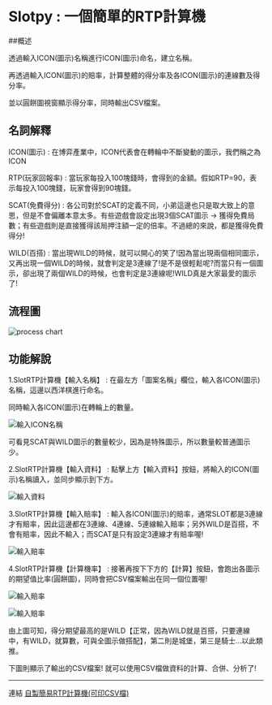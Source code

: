 # Slotpy : 一個簡單的RTP計算機
##概述

透過輸入ICON(圖示)名稱進行ICON(圖示)命名，建立名稱。

再透過輸入ICON(圖示)的賠率，計算整體的得分率及各ICON(圖示)的連線數及得分率。

並以圓餅圖視窗顯示得分率，同時輸出CSV檔案。

## 名詞解釋

ICON(圖示) : 在博弈產業中，ICON代表會在轉輪中不斷變動的圖示，我們稱之為ICON

RTP(玩家回報率) : 當玩家每投入100塊錢時，會得到的金額。假如RTP=90，表示每投入100塊錢，玩家會得到90塊錢。

SCAT(免費得分) : 各公司對於SCAT的定義不同，小弟這邊也只是取大致上的意思，但是不會偏離本意太多。有些遊戲會設定出現3個SCAT圖示 -> 獲得免費局數；有些遊戲則是直接獲得該局押注額一定的倍率。不過總的來說，都是獲得免費得分!

WILD(百搭) : 當出現WILD的時候，就可以開心的笑了!因為當出現兩個相同圖示，又再出現一個WILD的時候，就會判定是3連線了!是不是很輕鬆呢?而當只有一個圖示，卻出現了兩個WILD的時候，也會判定是3連線呢!WILD真是大家最愛的圖示了!

## 流程圖
![process chart](https://upload.cc/i1/2020/09/24/yfDhCR.jpg)

## 功能解說

1.SlotRTP計算機【輸入名稱】 : 在最左方「圖案名稱」欄位，輸入各ICON(圖示)名稱，這邊以西洋棋進行命名。

同時輸入各ICON(圖示)在轉輪上的數量。

![輸入ICON名稱](https://upload.cc/i1/2020/09/25/imyBIS.jpg)

可看見SCAT與WILD圖示的數量較少，因為是特殊圖示，所以數量較普通圖示少。

2.SlotRTP計算機【輸入資料】 : 點擊上方【輸入資料】按鈕，將輸入的ICON(圖示)名稱讀入，並同步顯示到下方。

![輸入資料](https://upload.cc/i1/2020/09/27/eZaEIS.jpg)

3.SlotRTP計算機【輸入賠率】 : 輸入各ICON(圖示)的賠率，通常SLOT都是3連線才有賠率，因此這邊都在3連線、4連線、5連線輸入賠率；另外WILD是百搭，不會有賠率，因此不輸入；而SCAT是只有設定3連線才有賠率喔!

![輸入賠率](https://upload.cc/i1/2020/09/25/B2jkJe.jpg)

4.SlotRTP計算機【計算機率】 : 接著再按下下方的【計算】按鈕，會跑出各圖示的期望值比率(圓餅圖)，同時會把CSV檔案輸出在同一個位置喔!

![輸入賠率](https://upload.cc/i1/2020/09/27/lCHb5k.jpg)

![輸入賠率](https://upload.cc/i1/2020/09/27/W0eIAY.jpg)

由上圖可知，得分期望最高的是WILD【正常，因為WILD就是百搭，只要連線中，有WILD，就算數，可與全圖示做搭配】，第二則是城堡，第三是騎士...以此類推。

下圖則顯示了輸出的CSV檔案! 就可以使用CSV檔做資料的計算、合併、分析了!


***
連結
[自製簡易RTP計算機(可印CSV檔)](https://github.com/Monsters-Hunter/Slotpy/tree/Slotpy-addPiePicture "Title")
